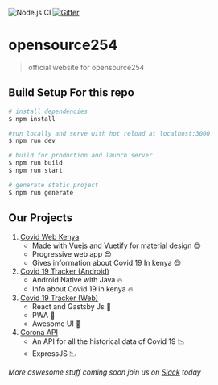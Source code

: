 ![Node.js CI](https://github.com/Opensource-254/Opensource-254.github.io/workflows/Node.js%20CI/badge.svg)   [![Gitter](https://badges.gitter.im/opensource-254/community.svg)](https://gitter.im/opensource-254/community?utm_source=badge&utm_medium=badge&utm_campaign=pr-badge)
# opensource254

> official website for opensource254

## Build Setup For this repo

```bash
# install dependencies
$ npm install

#run locally and serve with hot reload at localhost:3000
$ npm run dev

# build for production and launch server
$ npm run build
$ npm run start

# generate static project
$ npm run generate
```
## Our Projects
1. [Covid Web Kenya](https://github.com/opensource254/covid-19-web)
    - Made with Vuejs and Vuetify for material design 😎
    - Progressive web app 😎
    - Gives information about Covid 19 In kenya 😎
2. [Covid 19 Tracker (Android)](https://github.com/opensource254/Covid19-Tracker-App-kenya)
    - Android Native with Java 🔥
    - Info about Covid 19 in kenya 🔥
3. [Covid 19 Tracker (Web)](https://github.com/opensource254/covid-19-web-react)
    - React and Gastsby Js 🚀
    - PWA 🚀
    - Awesome UI 🚀
4. [Corona API](https://github.com/opensource254/corona-api)
    - An API for all the historical data of Covid 19 📉
    - ExpressJS 📉
    
*More aswesome stuff coming soon join us on [Slack](https://join.slack.com/t/opensource254/shared_invite/zt-dfkd2h0m-zWzQn8WSeYoUICl3GNOncw) today*

